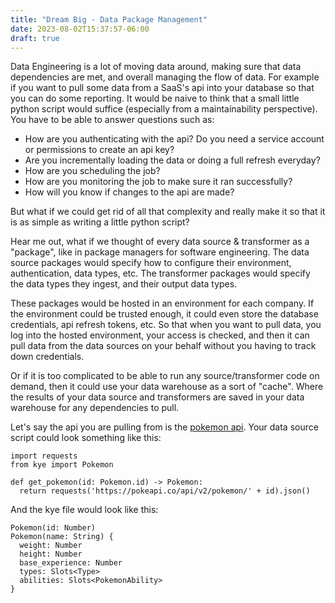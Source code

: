 ```yaml
---
title: "Dream Big - Data Package Management"
date: 2023-08-02T15:37:57-06:00
draft: true
---
```


Data Engineering is a lot of moving data around, making sure that data dependencies are met, and overall managing the flow of data. For example if you want to pull some data from a SaaS's api into your database so that you can do some reporting. It would be naive to think that a small little python script would suffice (especially from a maintainability perspective). You have to be able to answer questions such as:
- How are you authenticating with the api? Do you need a service account or permissions to create an api key?
- Are you incrementally loading the data or doing a full refresh everyday?
- How are you scheduling the job?
- How are you monitoring the job to make sure it ran successfully?
- How will you know if changes to the api are made?

But what if we could get rid of all that complexity and really make it so that it is as simple as writing a little python script? 

Hear me out, what if we thought of every data source & transformer as a "package", like in package managers for software engineering. The data source packages would specify how to configure their environment, authentication, data types, etc. The transformer packages would specify the data types they ingest, and their output data types.

These packages would be hosted in an environment for each company. If the environment could be trusted enough, it could even store the database credentials, api refresh tokens, etc. So that when you want to pull data, you log into the hosted environment, your access is checked, and then it can pull data from the data sources on your behalf without you having to track down credentials.

Or if it is too complicated to be able to run any source/transformer code on demand, then it could use your data warehouse as a sort of "cache". Where the results of your data source and transformers are saved in your data warehouse for any dependencies to pull.

Let's say the api you are pulling from is the [pokemon api](https://pokeapi.co/). Your data source script could look something like this:

    import requests
    from kye import Pokemon

    def get_pokemon(id: Pokemon.id) -> Pokemon:
      return requests('https://pokeapi.co/api/v2/pokemon/' + id).json()
    
And the kye file would look like this:

    Pokemon(id: Number)
    Pokemon(name: String) {
      weight: Number
      height: Number
      base_experience: Number
      types: Slots<Type>
      abilities: Slots<PokemonAbility>
    }